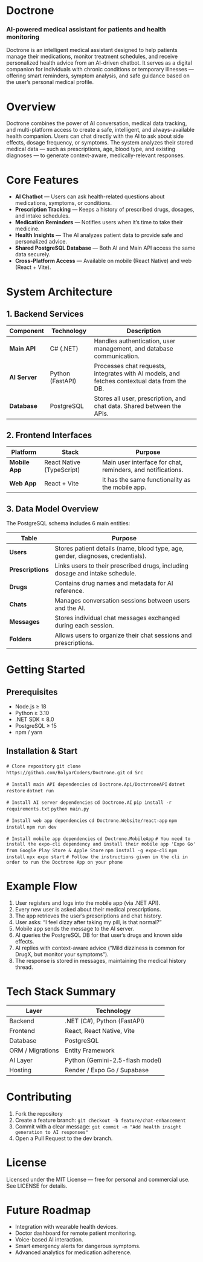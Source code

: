 # Doctrone

### AI-powered medical assistant for patients and health monitoring

Doctrone is an intelligent medical assistant designed to help patients manage their medications, monitor treatment schedules, and receive personalized health advice from an AI-driven chatbot.
It serves as a digital companion for individuals with chronic conditions or temporary illnesses — offering smart reminders, symptom analysis, and safe guidance based on the user’s personal medical profile.

# Overview
Doctrone combines the power of AI conversation, medical data tracking, and multi-platform access to create a safe, intelligent, and always-available health companion.
Users can chat directly with the AI to ask about side effects, dosage frequency, or symptoms.
The system analyzes their stored medical data — such as prescriptions, age, blood type, and existing diagnoses — to generate context-aware, medically-relevant responses.

# Core Features
- **AI Chatbot** — Users can ask health-related questions about medications, symptoms, or conditions.
- **Prescription Tracking** — Keeps a history of prescribed drugs, dosages, and intake schedules.
- **Medication Reminders** — Notifies users when it’s time to take their medicine.
- **Health Insights** — The AI analyzes patient data to provide safe and personalized advice.
- **Shared PostgreSQL Database** — Both AI and Main API access the same data securely.
- **Cross-Platform Access** — Available on mobile (React Native) and web (React + Vite).

# System Architecture
## 1. Backend Services
| Component     | Technology       | Description                                                                                  |
| ------------- | ---------------- | -------------------------------------------------------------------------------------------- |
| **Main API**  | C# (.NET)        | Handles authentication, user management, and database communication.                         |
| **AI Server** | Python (FastAPI) | Processes chat requests, integrates with AI models, and fetches contextual data from the DB. |
| **Database**  | PostgreSQL       | Stores all user, prescription, and chat data. Shared between the APIs.                       |

## 2. Frontend Interfaces
| Platform          | Stack                     | Purpose                                                                            |
| ----------------- | ------------------------- | ---------------------------------------------------------------------------------- |
| **Mobile App**    | React Native (TypeScript) | Main user interface for chat, reminders, and notifications.                        |
| **Web App**       | React + Vite              | It has the same functionality as the mobile app.                                   |

## 3. Data Model Overview
The PostgreSQL schema includes 6 main entities:

| Table             | Purpose                                                                         |
| ----------------- | ------------------------------------------------------------------------------- |
| **Users**         | Stores patient details (name, blood type, age, gender, diagnoses, credentials). |
| **Prescriptions** | Links users to their prescribed drugs, including dosage and intake schedule.    |
| **Drugs**         | Contains drug names and metadata for AI reference.                              |
| **Chats**         | Manages conversation sessions between users and the AI.                         |
| **Messages**      | Stores individual chat messages exchanged during each session.                  |
| **Folders**       | Allows users to organize their chat sessions and prescriptions.                 |

# Getting Started
## Prerequisites
- Node.js ≥ 18
- Python ≥ 3.10
- .NET SDK ≥ 8.0
- PostgreSQL ≥ 15
- npm / yarn

## Installation & Start
`# Clone repository`
`git clone https://github.com/BolyarCoders/Doctrone.git`
`cd Src`

`# Install main API dependencies`
`cd Doctrone.Api/DoctrroneAPI`
`dotnet restore`
`dotnet run`

`# Install AI server dependencies`
`cd Doctrone.AI`
`pip install -r requirements.txt`
`python main.py`

`# Install web app dependencies`
`cd Doctrone.Website/react-app`
`npm install`
`npm run dev`

`# Install mobile app dependencies`
`cd Doctrone.MobileApp`
`# You need to install the expo-cli dependency and install their mobile app 'Expo Go' from Google Play Store & Apple Store`
`npm install -g expo-cli`
`npm install`
`npx expo start`
`# Follow the instructions given in the cli in order to run the Doctrone App on your phone`

# Example Flow
1. User registers and logs into the mobile app (via .NET API).
2. Every new user is asked about their medical prescriptions.
3. The app retrieves the user’s prescriptions and chat history.
4. User asks: “I feel dizzy after taking my pill, is that normal?”
5. Mobile app sends the message to the AI server.
6. AI queries the PostgreSQL DB for that user’s drugs and known side effects.
7. AI replies with context-aware advice (“Mild dizziness is common for DrugX, but monitor your symptoms”).
8. The response is stored in messages, maintaining the medical history thread.

# Tech Stack Summary
| Layer            | Technology                                 |
| ---------------- | ------------------------------------------ |
| Backend          | .NET (C#), Python (FastAPI)                |
| Frontend         | React, React Native, Vite                  |
| Database         | PostgreSQL                                 |
| ORM / Migrations | Entity Framework                           |
| AI Layer         | Python (Gemini-2.5-flash model)            |
| Hosting          | Render / Expo Go / Supabase                |

# Contributing
1. Fork the repository
2. Create a feature branch:
`git checkout -b feature/chat-enhancement`
3. Commit with a clear message:
`git commit -m "Add health insight generation to AI responses"`
4. Open a Pull Request to the dev branch.

# License
Licensed under the MIT License — free for personal and commercial use.
See LICENSE for details.

# Future Roadmap
- Integration with wearable health devices.
- Doctor dashboard for remote patient monitoring.
- Voice-based AI interaction.
- Smart emergency alerts for dangerous symptoms.
- Advanced analytics for medication adherence.
